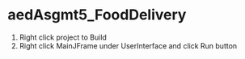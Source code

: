 # aedAsgmt5_FoodDelivery
1. Right click project to Build
2. Right click MainJFrame under UserInterface and click Run button
